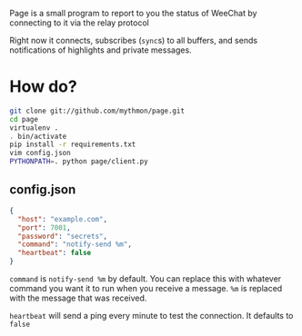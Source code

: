 Page is a small program to report to you the status of WeeChat by
connecting to it via the relay protocol

Right now it connects, subscribes (`sync`s) to all buffers, and sends notifications of highlights and private messages.

How do?
=======

```sh
git clone git://github.com/mythmon/page.git
cd page
virtualenv .
. bin/activate
pip install -r requirements.txt
vim config.json
PYTHONPATH=. python page/client.py
```

config.json
-----------

```json
{
  "host": "example.com",
  "port": 7001,
  "password": "secrets",
  "command": "notify-send %m",
  "heartbeat": false
}
```

`command` is `notify-send %m` by default. You can replace this with whatever command you want it to run when you receive a message. `%m` is replaced with the message that was received.

`heartbeat` will send a ping every minute to test the connection. It defaults to `false`
